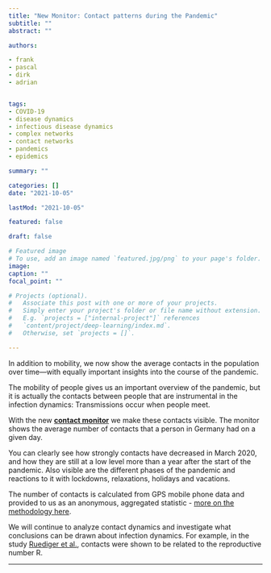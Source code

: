 ```yaml
---
title: "New Monitor: Contact patterns during the Pandemic"
subtitle: ""
abstract: ""

authors:

- frank
- pascal
- dirk
- adrian


tags:
- COVID-19
- disease dynamics
- infectious disease dynamics
- complex networks
- contact networks
- pandemics
- epidemics

summary: ""

categories: []
date: "2021-10-05"

lastMod: "2021-10-05"

featured: false

draft: false

# Featured image
# To use, add an image named `featured.jpg/png` to your page's folder.
image:
caption: ""
focal_point: ""

# Projects (optional).
#   Associate this post with one or more of your projects.
#   Simply enter your project's folder or file name without extension.
#   E.g. `projects = ["internal-project"]` references
#   `content/project/deep-learning/index.md`.
#   Otherwise, set `projects = []`.

---
```



In addition to mobility, we now show the average contacts in the population over time—with equally important insights into the course of the pandemic.

The mobility of people gives us an important overview of the pandemic, but it is actually the contacts between people that are instrumental in the infection dynamics: Transmissions occur when people meet.

With the new [**contact monitor**](https://www.covid-19-mobility.org/contact-index/) we make these contacts visible. The monitor shows the average number of contacts that a person in Germany had on a given day.

You can clearly see how strongly contacts have decreased in March 2020, and how they are still at a low level more than a year after the start of the pandemic. Also visible are the different phases of the pandemic and reactions to it with lockdowns, relaxations, holidays and vacations.

The number of contacts is calculated from GPS mobile phone data and provided to us as an anonymous, aggregated statistic - [more on the methodology here](https://www.covid-19-mobility.org/data-info/contacts/).

We will continue to analyze contact dynamics and investigate what conclusions can be drawn about infection dynamics. For example, in the study [Ruediger et al.](https://www.pnas.org/content/118/31/e2026731118), contacts were shown to be related to the reproductive number R.


---
